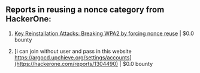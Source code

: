 ## Reports in reusing a nonce category from HackerOne:

1. [Key Reinstallation Attacks: Breaking WPA2 by forcing nonce reuse](https://hackerone.com/reports/286740) | $0.0 bounty

2. [i can join without user and pass in this website  https://argocd.upchieve.org/settings/accounts](https://hackerone.com/reports/1304490) | $0.0 bounty

